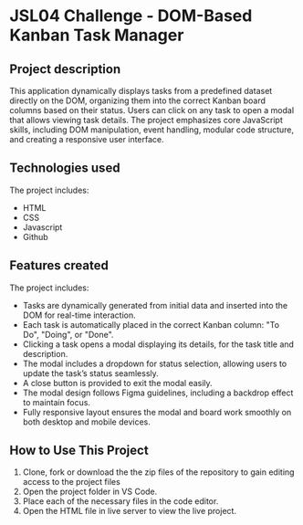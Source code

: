 # JSL04 Challenge - DOM-Based Kanban Task Manager

## Project description

This application dynamically displays tasks from a predefined dataset directly on the DOM, organizing them into the correct Kanban board columns based on their status. Users can click on any task to open a modal that allows viewing task details. The project emphasizes core JavaScript skills, including DOM manipulation, event handling, modular code structure, and creating a responsive user interface.

## Technologies used

The project includes:

- HTML
- CSS
- Javascript
- Github

## Features created

The project includes:

- Tasks are dynamically generated from initial data and inserted into the DOM for real-time interaction.
- Each task is automatically placed in the correct Kanban column: "To Do", "Doing", or "Done".
- Clicking a task opens a modal displaying its details, for the task title and description.
- The modal includes a dropdown for status selection, allowing users to update the task’s status seamlessly.
- A close button is provided to exit the modal easily.
- The modal design follows Figma guidelines, including a backdrop effect to maintain focus.
- Fully responsive layout ensures the modal and board work smoothly on both desktop and mobile devices.

## How to Use This Project

1. Clone, fork or download the the zip files of the repository to gain editing access to the project files
2. Open the project folder in VS Code.
3. Place each of the necessary files in the code editor.
4. Open the HTML file in live server to view the live project.
